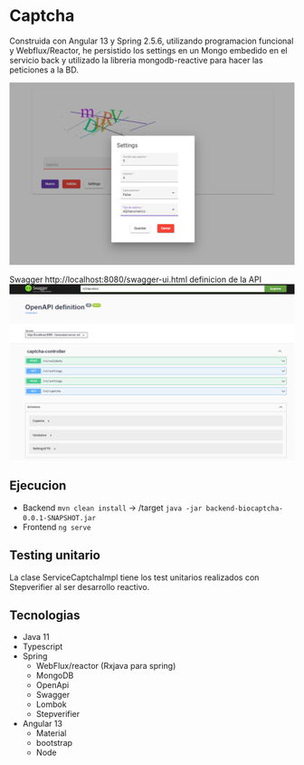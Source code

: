 # Captcha

Construida con Angular 13 y Spring 2.5.6, utilizando programacion funcional y Webflux/Reactor, he persistido los settings en un Mongo embedido en el servicio back y utilizado la libreria  mongodb-reactive para hacer las peticiones a la BD.

![alt text](https://github.com/GabrielLiz/captcha/blob/main/front-example.png?raw=true)

Swagger http://localhost:8080/swagger-ui.html definicion de la API
![alt text](https://github.com/GabrielLiz/captcha/blob/main/api-example.png?raw=true)
## Ejecucion

- Backend `mvn clean install` ->  /target `java -jar backend-biocaptcha-0.0.1-SNAPSHOT.jar`
- Frontend `ng serve`
## Testing unitario

La clase ServiceCaptchaImpl tiene los test unitarios realizados con Stepverifier al ser desarrollo reactivo.

## Tecnologias
 * Java 11
 * Typescript
 * Spring
    - WebFlux/reactor (Rxjava para spring)
    - MongoDB
    - OpenApi
    - Swagger
    - Lombok
    - Stepverifier
 * Angular 13
   - Material
   - bootstrap
   - Node
   

